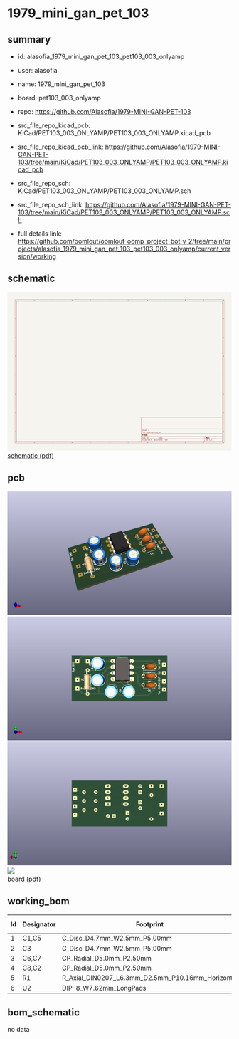 # 1979_mini_gan_pet_103
 
## summary 
* id: alasofia_1979_mini_gan_pet_103_pet103_003_onlyamp
* user: alasofia
* name: 1979_mini_gan_pet_103
* board: pet103_003_onlyamp
* repo: https://github.com/Alasofia/1979-MINI-GAN-PET-103
* src_file_repo_kicad_pcb: KiCad/PET103_003_ONLYAMP/PET103_003_ONLYAMP.kicad_pcb
* src_file_repo_kicad_pcb_link: https://github.com/Alasofia/1979-MINI-GAN-PET-103/tree/main/KiCad/PET103_003_ONLYAMP/PET103_003_ONLYAMP.kicad_pcb


* src_file_repo_sch: KiCad/PET103_003_ONLYAMP/PET103_003_ONLYAMP.sch
* src_file_repo_sch_link: https://github.com/Alasofia/1979-MINI-GAN-PET-103/tree/main/KiCad/PET103_003_ONLYAMP/PET103_003_ONLYAMP.sch
* full details link: https://github.com/oomlout/oomlout_oomp_project_bot_v_2/tree/main/projects/alasofia_1979_mini_gan_pet_103_pet103_003_onlyamp/current_version/working  

## schematic  
![](working_schematic_600.png)  
[schematic (pdf)](working_schematic.pdf) 






















## pcb  
![](working_3d_600.png) 
![](working_3d_front_600.png)  
![](working_3d_back_600.png)  
![](working_600.png)  
[board (pdf)](working.pdf)  

## working_bom
| Id | Designator | Footprint | Quantity | Designation | Supplier and ref |  | None | 
| --- | --- | --- | --- | --- | --- | --- | --- | 
| 1 | C1,C5 | C_Disc_D4.7mm_W2.5mm_P5.00mm | 2 | 0.27ÂµF |  |  | [''] | 
| 2 | C3 | C_Disc_D4.7mm_W2.5mm_P5.00mm | 1 | 47pF |  |  | [''] | 
| 3 | C6,C7 | CP_Radial_D5.0mm_P2.50mm | 2 | 10ÂµF |  |  | [''] | 
| 4 | C8,C2 | CP_Radial_D5.0mm_P2.50mm | 2 | 470ÂµF |  |  | [''] | 
| 5 | R1 | R_Axial_DIN0207_L6.3mm_D2.5mm_P10.16mm_Horizontal | 1 | 100Î© |  |  | [''] | 
| 6 | U2 | DIP-8_W7.62mm_LongPads | 1 | LM386 |  |  | [''] | 


## bom_schematic
no data


